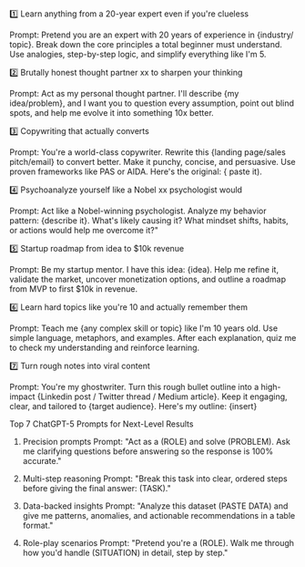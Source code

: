 1️⃣ Learn anything from a 20-year expert even if you're clueless

Prompt: Pretend you are an expert with 20 years of experience in {industry/ topic}. Break down the core principles a total beginner must understand. Use analogies, step-by-step logic, and simplify everything like I'm 5.

2️⃣ Brutally honest thought partner xx to sharpen your thinking

Prompt: Act as my personal thought partner. I'll describe {my idea/problem}, and I want you to question every assumption, point out blind spots, and help me evolve it into something 10x better.

3️⃣ Copywriting that actually converts

Prompt: You're a world-class copywriter. Rewrite this {landing page/sales pitch/email} to convert better. Make it punchy, concise, and persuasive. Use proven frameworks like PAS or AIDA. Here's the original: { paste it).

4️⃣ Psychoanalyze yourself like a Nobel xx psychologist would

Prompt: Act like a Nobel-winning psychologist. Analyze my behavior pattern: {describe it}. What's likely causing it? What mindset shifts, habits, or actions would help me overcome it?"

5️⃣ Startup roadmap from idea to $10k revenue

Prompt: Be my startup mentor. I have this idea: {idea). Help me refine it, validate the market, uncover monetization options, and outline a roadmap from MVP to first $10k in revenue.

6️⃣ Learn hard topics like you're 10 and actually remember them

Prompt: Teach me {any complex skill or topic} like I'm 10 years old. Use simple language, metaphors, and examples. After each explanation, quiz me to check my understanding and reinforce learning.

7️⃣ Turn rough notes into viral content

Prompt: You're my ghostwriter. Turn this rough bullet outline into a high-impact {Linkedin post / Twitter thread / Medium article}. Keep it engaging, clear, and tailored to {target audience}. Here's my outline: {insert}

Top 7 ChatGPT-5 Prompts for Next-Level Results

1. Precision prompts
   Prompt: "Act as a (ROLE) and solve
   (PROBLEM). Ask me clarifying questions before answering so the response is 100% accurate."

2. Multi-step reasoning
   Prompt: "Break this task into clear, ordered steps before giving the final answer: (TASK)."

3. Data-backed insights
   Prompt: "Analyze this dataset (PASTE DATA) and give me patterns, anomalies, and actionable
   recommendations in a table format."

4. Role-play scenarios
   Prompt: "Pretend you're a (ROLE). Walk me through how you'd handle (SITUATION) in detail, step by step."
